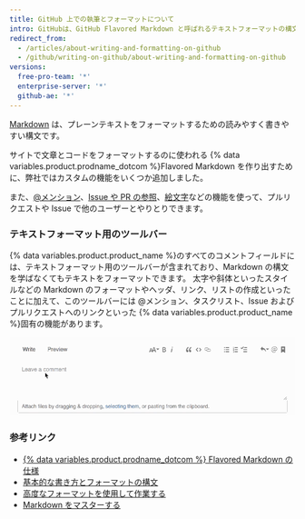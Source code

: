 ```yaml
---
title: GitHub 上での執筆とフォーマットについて
intro: GitHubは、GitHub Flavored Markdown と呼ばれるテキストフォーマットの構文を、いくつかのユニークな執筆用の機能と組み合わせています。
redirect_from:
  - /articles/about-writing-and-formatting-on-github
  - /github/writing-on-github/about-writing-and-formatting-on-github
versions:
  free-pro-team: '*'
  enterprise-server: '*'
  github-ae: '*'
---
```


[Markdown](http://daringfireball.net/projects/markdown/) は、プレーンテキストをフォーマットするための読みやすく書きやすい構文です。

サイトで文章とコードをフォーマットするのに使われる {% data variables.product.prodname_dotcom %}Flavored Markdown を作り出すために、弊社ではカスタムの機能をいくつか追加しました。

また、[@メンション](/articles/basic-writing-and-formatting-syntax/#mentioning-people-and-teams)、[Issue や PR の参照](/articles/basic-writing-and-formatting-syntax/#referencing-issues-and-pull-requests)、[絵文字](/articles/basic-writing-and-formatting-syntax/#using-emoji)などの機能を使って、プルリクエストや Issue で他のユーザーとやりとりできます。

### テキストフォーマット用のツールバー

{% data variables.product.product_name %}のすべてのコメントフィールドには、テキストフォーマット用のツールバーが含まれており、Markdown の構文を学ばなくてもテキストをフォーマットできます。 太字や斜体といったスタイルなどの Markdown のフォーマットやヘッダ、リンク、リストの作成といったことに加えて、このツールバーには @メンション、タスクリスト、Issue およびプルリクエストへのリンクといった {% data variables.product.product_name %}固有の機能があります。

![Markdown ツールバー](/assets/images/help/writing/markdown-toolbar.gif)

### 参考リンク

- [{% data variables.product.prodname_dotcom %} Flavored Markdown の仕様](https://github.github.com/gfm/)
- [基本的な書き方とフォーマットの構文](/articles/basic-writing-and-formatting-syntax)
- [高度なフォーマットを使用して作業する](/articles/working-with-advanced-formatting)
- [Markdown をマスターする](https://guides.github.com/features/mastering-markdown/)
